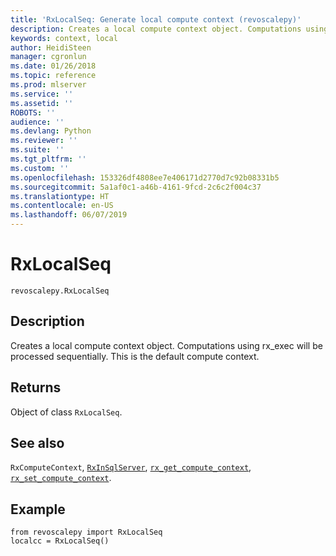 ```yaml
---
title: 'RxLocalSeq: Generate local compute context (revoscalepy)'
description: Creates a local compute context object. Computations using rx_exec will be processed sequentially. This is the default compute context.
keywords: context, local
author: HeidiSteen
manager: cgronlun
ms.date: 01/26/2018
ms.topic: reference
ms.prod: mlserver
ms.service: ''
ms.assetid: ''
ROBOTS: ''
audience: ''
ms.devlang: Python
ms.reviewer: ''
ms.suite: ''
ms.tgt_pltfrm: ''
ms.custom: ''
ms.openlocfilehash: 153326df4808ee7e406171d2770d7c92b08331b5
ms.sourcegitcommit: 5a1af0c1-a46b-4161-9fcd-2c6c2f004c37
ms.translationtype: HT
ms.contentlocale: en-US
ms.lasthandoff: 06/07/2019
---
```

# <a name="rxlocalseq"></a>RxLocalSeq


 



```
revoscalepy.RxLocalSeq
```





## <a name="description"></a>Description

Creates a local compute context object. Computations using rx_exec will be processed sequentially. This is the default compute context.


## <a name="returns"></a>Returns

Object of class `RxLocalSeq`.


## <a name="see-also"></a>See also

`RxComputeContext`, [`RxInSqlServer`](RxInSqlServer.md), [`rx_get_compute_context`](rx-get-compute-context.md), [`rx_set_compute_context`](rx-set-compute-context.md).


## <a name="example"></a>Example



```
from revoscalepy import RxLocalSeq
localcc = RxLocalSeq()
```

